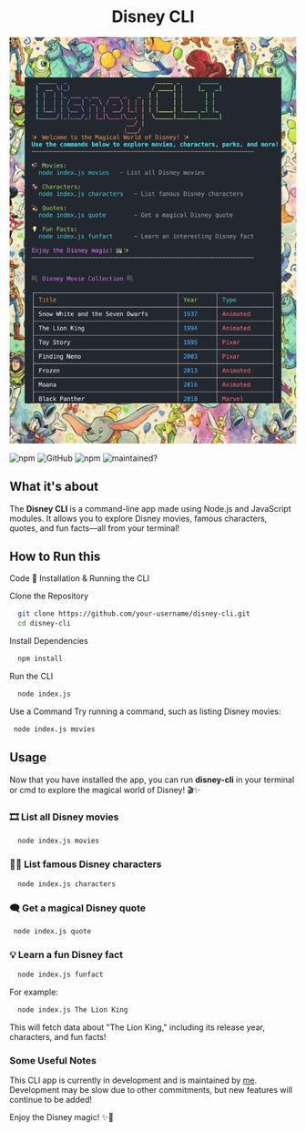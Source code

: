 <div align="center">
  <h1>Disney CLI</h1>
</div>

![image](./assets/disney-cli.png)

![npm](https://img.shields.io/npm/v/@yourusername/disney-cli?color=pink&style=for-the-badge)
![GitHub](https://img.shields.io/github/license/yourusername/disney-cli?style=for-the-badge)
![npm](https://img.shields.io/npm/dw/@yourusername/disney-cli?color=orange&style=for-the-badge)
![maintained?](https://img.shields.io/badge/maintained%3F-YES-important?style=for-the-badge)

## What it's about

The **Disney CLI** is a command-line app made using Node.js and JavaScript modules. It allows you to explore Disney movies, famous characters, quotes, and fun facts—all from your terminal!

## How to Run this

Code
🚀 Installation & Running the CLI

Clone the Repository

```bash
  git clone https://github.com/your-username/disney-cli.git
  cd disney-cli

```
Install Dependencies

```bash
  npm install

```

Run the CLI

```bash
  node index.js

```

Use a Command
Try running a command, such as listing Disney movies:

```bash
 node index.js movies


```



## Usage

Now that you have installed the app, you can run **disney-cli** in your terminal or cmd to explore the magical world of Disney! 🎬✨

### **🎞️ List all Disney movies**
```bash
  node index.js movies
```

### **🧑‍🎤 List famous Disney characters**
```bash
  node index.js characters
```

### **🗨️ Get a magical Disney quote**
```bash
 node index.js quote
```

### **💡 Learn a fun Disney fact**
```bash
  node index.js funfact
```

For example:
```bash
  node index.js The Lion King
```

This will fetch data about "The Lion King," including its release year, characters, and fun facts!


### Some Useful Notes
This CLI app is currently in development and is maintained by [me](https://github.com/yourusername). Development may be slow due to other commitments, but new features will continue to be added!


Enjoy the Disney magic! ✨🎥
